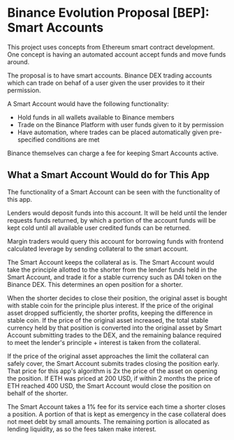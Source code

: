 # Binance Evolution Proposal [BEP]: Smart Accounts

This project uses concepts from Ethereum smart contract development. One concept is having an automated account accept funds and move funds around. 

The proposal is to have smart accounts. Binance DEX trading accounts which can trade on behaf of a user given the user provides to it their permission. 

A Smart Account would have the following functionality:
- Hold funds in all wallets available to Binance members
- Trade on the Binance Platform with user funds given to it by permission
- Have automation, where trades can be placed automatically given pre-specified conditions are met

Binance themselves can charge a fee for keeping Smart Accounts active. 

## What a Smart Account Would do for This App

The functionality of a Smart Account can be seen with the functionality of this app. 

Lenders would deposit funds into this account. It will be held until the lender requests funds returned, by which a portion of the account funds will be kept cold until all available user credited funds can be returned. 

Margin traders would query this account for borrowing funds with frontend calculated leverage by sending collateral to the smart account. 

The Smart Account keeps the collateral as is. The Smart Account would take the principle allotted to the shorter from the lender funds held in the Smart Account, and trade it for a stable currency such as DAI token on the Binance DEX. This determines an open position for a shorter. 

When the shorter decides to close their position, the original asset is bought with stable coin for the principle plus interest. If the price of the original asset dropped sufficiently, the shorter profits, keeping the difference in stable coin. If the price of the original asset increased, the total stable currency held by that position is converted into the original asset by Smart Account submitting trades to the DEX, and the remaining balance required to meet the lender's principle + interest is taken from the collateral. 

If the price of the original asset approaches the limit the collateral can safely cover, the Smart Account submits trades closing the position early. That price for this app's algorithm is 2x the price of the asset on opening the position. If ETH was priced at 200 USD, if within 2 months the price of ETH reached 400 USD, the Smart Account would close the position on behalf of the shorter. 

The Smart Account takes a 1% fee for its service each time a shorter closes a position. A portion of that is kept as emergency in the case collateral does not meet debt by small amounts. The remaining portion is allocated as lending liquidity, as so the fees taken make interest.

